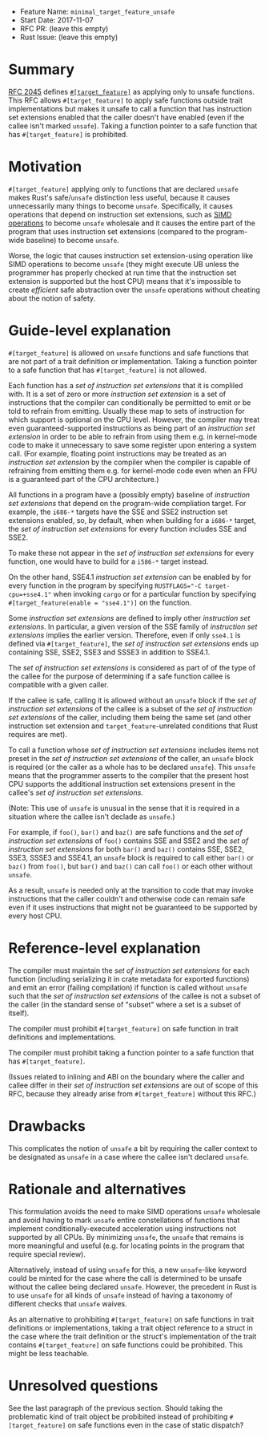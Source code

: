 - Feature Name: `minimal_target_feature_unsafe`
- Start Date: 2017-11-07
- RFC PR: (leave this empty)
- Rust Issue: (leave this empty)

# Summary
[summary]: #summary

[RFC 2045][1] defines [`#[target_feature]`][2] as applying only to unsafe
functions. This RFC allows `#[target_feature]` to apply safe functions outside
trait implementations but makes it unsafe to call a function that has
instruction set extensions enabled that the caller doesn't have enabled
(even if the callee isn't marked `unsafe`). Taking a function pointer to a
safe function that has `#[target_feature]` is prohibited.

[1]: https://github.com/rust-lang/rfcs/blob/master/text/2045-target-feature.md
[2]: https://github.com/rust-lang/rfcs/blob/master/text/2045-target-feature.md#unconditional-code-generation-target_feature

# Motivation
[motivation]: #motivation

`#[target_feature]` applying only to functions that are declared `unsafe`
makes Rust's safe/`unsafe` distinction less useful, because it causes
unnecessarily many things to become `unsafe`. Specifically, it causes
operations that depend on instruction set extensions, such as [SIMD
operations][3] to become `unsafe` wholesale and it causes the entire part
of the program that uses instruction set extensions (compared to the
program-wide baseline) to become `unsafe`.

Worse, the logic that causes instruction set extension-using operation like
SIMD operations to become `unsafe` (they might execute UB unless the
programmer has properly checked at run time that the instruction set extension
is supported but the host CPU) means that it's impossible to create
_efficient_ safe abstraction over the `unsafe` operations without cheating
about the notion of safety.

[3]: https://github.com/rust-lang-nursery/stdsimd/issues/159

# Guide-level explanation
[guide-level-explanation]: #guide-level-explanation

`#[target_feature]` is allowed on `unsafe` functions and safe functions that
are not part of a trait definition or implementation. Taking a function
pointer to a safe function that has `#[target_feature]` is not allowed.

Each function has a _set of instruction set extensions_ that it is compliled
with. It is a set of zero or more _instruction set extension_ is a set of
instructions that the compiler can conditionally be permitted to emit or be
told to refrain from emitting. Usually these map to sets of instruction for
which support is optional on the CPU level. However, the compiler may treat
even guaranteed-supported instructions as being part of an _instruction set
extension_ in order to be able to refrain from using them e.g. in kernel-mode
code to make it unnecessary to save some register upon entering a system
call. (For example, floating point instructions may be treated as an
_instruction set extension_ by the compiler when the compiler is capable of
refraining from emitting them e.g. for kernel-mode code even when an FPU
is a guaranteed part of the CPU architecture.)

All functions in a program have a (possibly empty) baseline of _instruction
set extensions_ that depend on the program-wide compliation target. For
example, the `i686-*` targets have the SSE and SSE2 instruction set extensions
enabled, so, by default, when when building for a `i686-*` target, the _set
of instruction set extensions_ for every function includes SSE and SSE2.

To make these not appear in the _set of instruction set extensions_ for every
function, one would have to build for a `i586-*` target instead.

On the other hand, SSE4.1 _instruction set extension_ can be enabled by
for every function in the program by specifying
`RUSTFLAGS="-C target-cpu=+sse4.1"` when invoking `cargo` or for a particular
function by specifying `#[target_feature(enable = "sse4.1")]` on the function.

Some _instruction set extensions_ are defined to imply other _instruction
set extensions_. In particular, a given version of the SSE family of
_instruction set extensions_ implies the earlier version. Therefore, even if
only `sse4.1` is defined via `#[target_feature]`, the _set of instruction set
extensions_ ends up containing SSE, SSE2, SSE3 and SSSE3 in addition to
SSE4.1.

The _set of instruction set extensions_ is considered as part of of the
type of the callee for the purpose of determining if a safe function callee
is compatible with a given caller.

If the callee is safe, calling it is allowed without an `unsafe` block if
the _set of instruction set extensions_ of the callee is a subset of the
_set of instruction set extensions_ of the caller, including them being the
same set (and other instruction set extension and `target_feature`-unrelated
conditions that Rust requires are met).

To call a function whose _set of instruction set extensions_ includes items
not preset in the _set of instruction set extensions_ of the caller, an
`unsafe` block is required (or the caller as a whole has to be declared
`unsafe`). This `unsafe` means that the programmer asserts to the compiler
that the present host CPU supports the additional instruction set extensions
present in the callee's _set of instruction set extensions_.

(Note: This use of `unsafe` is unusual in the sense that it is required in
a situation where the callee isn't declade as `unsafe`.)

For example, if `foo()`, `bar()` and `baz()` are safe functions and the
_set of instruction set extensions_ of `foo()` contains SSE and SSE2 and
the _set of instruction set extensions_ for both `bar()` and `baz()` contains
SSE, SSE2, SSE3, SSSE3 and SSE4.1, an `unsafe` block is required to call
either `bar()` or `baz()` from `foo()`, but `bar()` and `baz()` can call
`foo()` or each other without `unsafe`.

As a result, `unsafe` is needed only at the transition to code that may
invoke instructions that the caller couldn't and otherwise code can remain
safe even if it uses instructions that might not be guaranteed to be supported
by every host CPU.

# Reference-level explanation
[reference-level-explanation]: #reference-level-explanation

The compiler must maintain the _set of instruction set extensions_ for each
function (including serializing it in crate metadata for exported functions)
and emit an error (failing compilation) if function is called without `unsafe`
such that the _set of instruction set extensions_ of the callee is not a
subset of the caller (in the standard sense of "subset" where a set is a
subset of itself).

The compiler must prohibit `#[target_feature]` on safe function in trait
definitions and implementations.

The compiler must prohibit taking a function pointer to a safe function that
has `#[target_feature]`.

(Issues related to inlining and ABI on the boundary where the caller and
callee differ in their _set of instruction set extensions_ are out of scope
of this RFC, because they already arise from `#[target_feature]` without this
RFC.)

# Drawbacks
[drawbacks]: #drawbacks

This complicates the notion of `unsafe` a bit by requiring the caller context
to be designated as `unsafe` in a case where the callee isn't declared
`unsafe`.

# Rationale and alternatives
[alternatives]: #alternatives

This formulation avoids the need to make SIMD operations `unsafe` wholesale
and avoid having to mark `unsafe` entire constellations of functions that
implement conditionally-executed acceleration using instructions not supported
by all CPUs. By minimizing `unsafe`, the `unsafe` that remains is more
meaningful and useful (e.g. for locating points in the program that require
special review).

Alternatively, instead of using `unsafe` for this, a new `unsafe`-like keyword
could be minted for the case where the call is determined to be unsafe without
the callee being declared `unsafe`. However, the precedent in Rust is to use
`unsafe` for all kinds of `unsafe` instead of having a taxonomy of different
checks that `unsafe` waives.

As an alternative to prohibiting `#[target_feature]` on safe functions in
trait definitions or implementations, taking a trait object reference to a
struct in the case where the trait definition or the struct's implementation
of the trait contains `#[target_feature]` on safe functions could be
prohibited. This might be less teachable.

# Unresolved questions
[unresolved]: #unresolved-questions

See the last paragraph of the previous section. Should taking the problematic
kind of trait object be probibited instead of prohibiting `#[target_feature]`
on safe functions even in the case of static dispatch?

